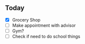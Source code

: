 ## Today

- [x] Grocery Shop
- [ ] Make appointment with advisor
- [ ] Gym?
- [ ] Check if need to do school things